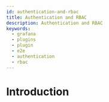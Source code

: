 ```yaml
---
id: authentication-and-rbac
title: Authentication and RBAC
description: Authentication and RBAC
keywords:
  - grafana
  - plugins
  - plugin
  - e2e
  - authentication
  - rbac
---
```


# Introduction

